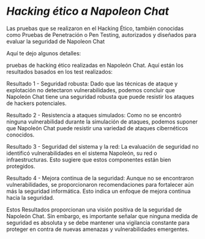 # ***Hacking ético a Napoleon Chat*** 

Las pruebas que se realizaron en el Hacking Ético, también conocidas como Pruebas de Penetración o Pen Testing, autorizados y diseñados para evaluar la seguridad de Napoleon Chat 

 Aquí te dejo algunos detalles: 

 

pruebas de hacking ético realizadas en Napoleón Chat. Aquí están los resultados basados en los test realizados: 

Resultado 1 - Seguridad robusta: Dado que las técnicas de ataque y explotación no detectaron vulnerabilidades, podemos concluir que Napoleón Chat tiene una seguridad robusta que puede resistir los ataques de hackers potenciales. 

Resultado 2 - Resistencia a ataques simulados: Como no se encontró ninguna vulnerabilidad durante la simulación de ataques, podemos suponer que Napoleón Chat puede resistir una variedad de ataques cibernéticos conocidos. 

Resultado 3 - Seguridad del sistema y la red: La evaluación de seguridad no identificó vulnerabilidades en el sistema Napoleón, su red o infraestructuras. Esto sugiere que estos componentes están bien protegidos. 

Resultado 4 - Mejora continua de la seguridad: Aunque no se encontraron vulnerabilidades, se proporcionaron recomendaciones para fortalecer aún más la seguridad informática. Esto indica un enfoque de mejora continua hacia la seguridad. 

Estos Resultados proporcionan una visión positiva de la seguridad de Napoleón Chat. Sin embargo, es importante señalar que ninguna medida de seguridad es absoluta y se debe mantener una vigilancia constante para proteger en contra de nuevas amenazas y vulnerabilidades emergentes.  

 
